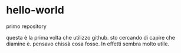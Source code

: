 # hello-world
primo repository

questa è la prima volta che utilizzo github. sto cercando di capire che diamine è. pensavo chissà cosa fosse. 
In effetti sembra molto utile.
